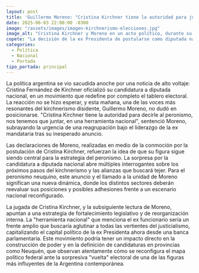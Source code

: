 ```yaml
---
layout: post
title: 'Guillermo Moreno: "Cristina Kirchner tiene la autoridad para juntar al peronismo en una herramienta nacional"'
date: 2025-06-03 22:00:00 -0300
image: "/assets/images/imagen-kirchnerismo-elecciones.jpg"
image_alt: "Cristina Kirchner y Moreno en un acto político, durante su gobierno."
copete: "La decisión de la ex Presidenta de postularse como diputada nacional sacude el escenario preelectoral y genera diversas reacciones en el peronismo, buscando reagrupar fuerzas."
categories:
  - Política
  - Nacional
  - Portada
tipo_portada: principal
---
```


La política argentina se vio sacudida anoche por una noticia de alto voltaje: Cristina Fernández de Kirchner oficializó su candidatura a diputada nacional, en un movimiento que redefine por completo el tablero electoral. La reacción no se hizo esperar, y esta mañana, una de las voces más resonantes del kirchnerismo disidente, Guillermo Moreno, no dudó en posicionarse. "Cristina Kirchner tiene la autoridad para decirle al peronismo, nos tenemos que juntar, en una herramienta nacional", sentenció Moreno, subrayando la urgencia de una reagrupación bajo el liderazgo de la ex mandataria tras su inesperado anuncio.

Las declaraciones de Moreno, realizadas en medio de la conmoción por la postulación de Cristina Kirchner, refuerzan la idea de que su figura sigue siendo central para la estrategia del peronismo. La sorpresa por la candidatura a diputada nacional abre múltiples interrogantes sobre los próximos pasos del kirchnerismo y las alianzas que buscará tejer. Para el peronismo neuquino, este anuncio y el llamado a la unidad de Moreno significan una nueva dinámica, donde los distintos sectores deberán reevaluar sus posiciones y posibles adhesiones frente a un escenario nacional reconfigurado.

La jugada de Cristina Kirchner, y la subsiguiente lectura de Moreno, apuntan a una estrategia de fortalecimiento legislativo y de reorganización interna. La "herramienta nacional" que menciona el ex funcionario sería un frente amplio que buscaría aglutinar a todas las vertientes del justicialismo, capitalizando el capital político de la ex Presidenta ahora desde una banca parlamentaria. Este movimiento podría tener un impacto directo en la construcción de poder y en la definición de candidaturas en provincias como Neuquén, que observan atentamente cómo se reconfigura el mapa político federal ante la sorpresiva "vuelta" electoral de una de las figuras más influyentes de la Argentina contemporánea.